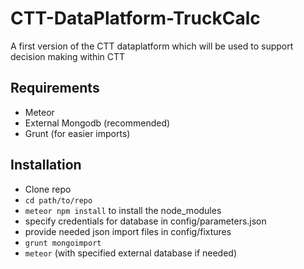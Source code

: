 # CTT-DataPlatform-TruckCalc
A first version of the CTT dataplatform which will be used to support decision making within CTT

## Requirements
- Meteor
- External Mongodb (recommended)
- Grunt (for easier imports)

## Installation

- Clone repo
- `cd path/to/repo`
- `meteor npm install` to install the node_modules
- specify credentials for database in config/parameters.json
- provide needed json import files in config/fixtures
- `grunt mongoimport`
- `meteor` (with specified external database if needed)
